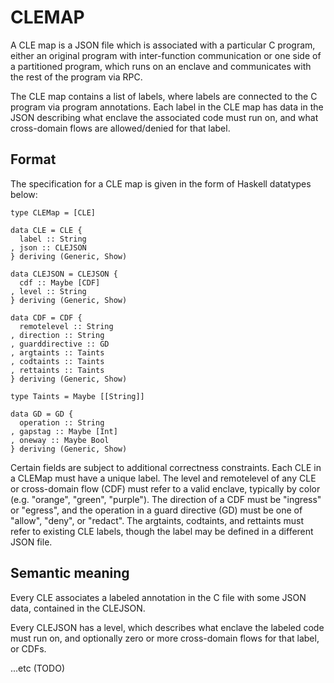 # CLEMAP

A CLE map is a JSON file which is associated with a particular C program,
either an original program with inter-function communication or one side of a
partitioned program, which runs on an enclave and communicates with the rest
of the program via RPC.

The CLE map contains a list of labels, where labels are connected to the C
program via program annotations. Each label in the CLE map has data in the JSON
describing what enclave the associated code must run on, and what cross-domain
flows are allowed/denied for that label.

## Format

The specification for a CLE map is given in the form of Haskell datatypes below:

```
type CLEMap = [CLE]

data CLE = CLE {
  label :: String
, json :: CLEJSON
} deriving (Generic, Show)

data CLEJSON = CLEJSON {
  cdf :: Maybe [CDF]
, level :: String
} deriving (Generic, Show)

data CDF = CDF {
  remotelevel :: String
, direction :: String
, guarddirective :: GD
, argtaints :: Taints
, codtaints :: Taints
, rettaints :: Taints
} deriving (Generic, Show)

type Taints = Maybe [[String]]

data GD = GD {
  operation :: String
, gapstag :: Maybe [Int]
, oneway :: Maybe Bool
} deriving (Generic, Show)
```

Certain fields are subject to additional correctness constraints. Each CLE in
a CLEMap must have a unique label. The level and remotelevel of any CLE or
cross-domain flow (CDF) must refer to a valid enclave, typically by color (e.g.
"orange", "green", "purple"). The direction of a CDF must be "ingress" or
"egress", and the operation in a guard directive (GD) must be one of "allow",
"deny", or "redact". The argtaints, codtaints, and rettaints must refer to
existing CLE labels, though the label may be defined in a different JSON file.

## Semantic meaning

Every CLE associates a labeled annotation in the C file with some JSON data,
contained in the CLEJSON.

Every CLEJSON has a level, which describes what enclave the labeled code must
run on, and optionally zero or more cross-domain flows for that label, or CDFs.

...etc (TODO)
